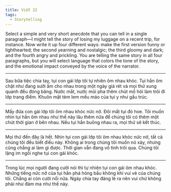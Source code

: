 ```yaml
---
title: Viết 22
tags:
  - Storytelling
---
```


Select a simple and very short anecdote that you can tell in a single paragraph—I might tell the story of losing my luggage on a recent trip, for instance. Now write it up four different ways: make the first version funny or lighthearted; the second yearning and nostalgic; the third gloomy and dark; and the fourth angry and prickling. You are telling the same story in all four paragraphs, but you will select language that colors the tone of the story, and the emotional impact conveyed by the voice of the narrator.

---

Sau bữa tiệc chia tay, tụi con gái lớp tôi tự nhiên ôm nhau khóc. Tụi hắn ôm chặt như đang sưởi ấm cho nhau trong một ngày giá rét và mọi thứ xung quanh đều đóng băng. Nước mắt, nước mũi pha thêm chút mồ hôi làm trôi đi lớp trang điểm. Khuôn mặt tèm lem mếu máo của tụi y như gấu trúc.

---

Mấy đứa con gái lớp tôi ôm nhau khóc nức nở. Đôi mắt tụi đỏ hoe. Tôi muốn nhìn tụi hắn ôm nhau như thế này lâu thêm nữa để chúng tôi có thêm một chút thời gian ở bên nhau. Nếu tụi hắn buông nhau ra, mọi thứ sẽ kết thúc.

---

Mọi thứ đến đây là hết. Nhìn tụi con gái lớp tôi ôm nhau khóc nức nở, tất cả chúng tôi đều biết điều này. Không ai trong chúng tôi muốn nó xảy, nhưng cũng chẳng ai làm gì được. Thời gian vẫn đang vô tình trôi qua. Chúng tôi lặng im ngồi nghe tụi con gái khóc.

---

Trong lúc mọi người đang cười nói thì tự nhiên tụi con gái ôm nhau khóc. Những tiếng nức nở của tụi hắn phá hỏng bầu không khí vui vẻ của chúng tôi. Chẳng ai còn cười nổi nữa. Ngày chia tay đáng lẽ ra nên vui chứ không phải như đám ma như thế này.

